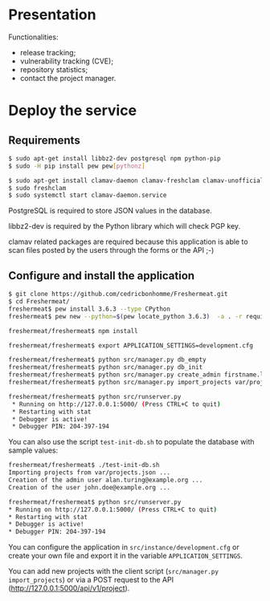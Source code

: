 

# Presentation

Functionalities:

- release tracking;
- vulnerability tracking (CVE);
- repository statistics;
- contact the project manager.


# Deploy the service

## Requirements

```bash
$ sudo apt-get install libbz2-dev postgresql npm python-pip
$ sudo -H pip install pew pew[pythonz]

$ sudo apt-get install clamav-daemon clamav-freshclam clamav-unofficial-sigs
$ sudo freshclam
$ sudo systemctl start clamav-daemon.service
```

PostgreSQL is required to store JSON values in the database.

libbz2-dev is required by the Python library which will check PGP key.

clamav related packages are required because this application is able to scan
files posted by the users through the forms or the API ;-)

## Configure and install the application

```bash
$ git clone https://github.com/cedricbonhomme/Freshermeat.git
$ cd Freshermeat/
freshermeat$ pew install 3.6.3 --type CPython
freshermeat$ pew new --python=$(pew locate_python 3.6.3)  -a . -r requirements.txt freshermeat

freshermeat/freshermeat$ npm install

freshermeat/freshermeat$ export APPLICATION_SETTINGS=development.cfg

freshermeat/freshermeat$ python src/manager.py db_empty
freshermeat/freshermeat$ python src/manager.py db_init
freshermeat/freshermeat$ python src/manager.py create_admin firstname.lastname@example.org firstname lastname your-password
freshermeat/freshermeat$ python src/manager.py import_projects var/projects.json

freshermeat/freshermeat$ python src/runserver.py
 * Running on http://127.0.0.1:5000/ (Press CTRL+C to quit)
 * Restarting with stat
 * Debugger is active!
 * Debugger PIN: 204-397-194
```

You can also use the script ``test-init-db.sh`` to populate the database
with sample values:

```bash
freshermeat/freshermeat$ ./test-init-db.sh
Importing projects from var/projects.json ...
Creation of the admin user alan.turing@example.org ...
Creation of the user john.doe@example.org ...

freshermeat/freshermeat$ python src/runserver.py
* Running on http://127.0.0.1:5000/ (Press CTRL+C to quit)
* Restarting with stat
* Debugger is active!
* Debugger PIN: 204-397-194
```

You can configure the application in ``src/instance/development.cfg`` or create
your own file and export it in the variable ``APPLICATION_SETTINGS``.


You can add new projects with the client script
(``src/manager.py import_projects``) or via a POST request to the API
(http://127.0.0.1:5000/api/v1/project).
